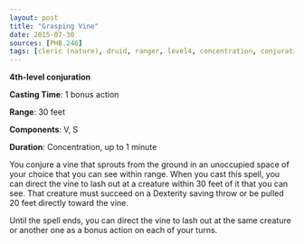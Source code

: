 ```yaml
---
layout: post
title: "Grasping Vine"
date: 2015-07-30
sources: [PHB.246]
tags: [cleric (nature), druid, ranger, level4, concentration, conjuration]
---
```


**4th-level conjuration**

**Casting Time**: 1 bonus action

**Range**: 30 feet

**Components**: V, S

**Duration**: Concentration, up to 1 minute

You conjure a vine that sprouts from the ground in an unoccupied space of your choice that you can see within range. When you cast this spell, you can direct the vine to lash out at a creature within 30 feet of it that you can see. That creature must succeed on a Dexterity saving throw or be pulled 20 feet directly toward the vine.

Until the spell ends, you can direct the vine to lash out at the same creature or another one as a bonus action on each of your turns.
